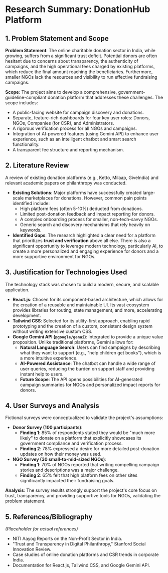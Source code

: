 # Research Summary: DonationHub Platform

## 1. Problem Statement and Scope

**Problem Statement**:
The online charitable donation sector in India, while growing, suffers from a significant trust deficit. Potential donors are often hesitant due to concerns about transparency, the authenticity of campaigns, and the high operational fees charged by existing platforms, which reduce the final amount reaching the beneficiaries. Furthermore, smaller NGOs lack the resources and visibility to run effective fundraising campaigns.

**Scope**:
The project aims to develop a comprehensive, government-guideline-compliant donation platform that addresses these challenges. The scope includes:
- A public-facing website for campaign discovery and donations.
- Separate, feature-rich dashboards for four key user roles: Donors, NGOs, Companies (for CSR), and Administrators.
- A rigorous verification process for all NGOs and campaigns.
- Integration of AI-powered features (using Gemini API) to enhance user experience, such as an intelligent chatbot and smart search functionality.
- A transparent fee structure and reporting mechanism.

## 2. Literature Review

A review of existing donation platforms (e.g., Ketto, Milaap, GiveIndia) and relevant academic papers on philanthropy was conducted.

- **Existing Solutions**: Major platforms have successfully created large-scale marketplaces for donations. However, common pain points identified include:
  - High platform fees (often 5-10%) deducted from donations.
  - Limited post-donation feedback and impact reporting for donors.
  - A complex onboarding process for smaller, non-tech-savvy NGOs.
  - Generic search and discovery mechanisms that rely heavily on keywords.
- **Identified Gaps**: The research highlighted a clear need for a platform that prioritizes **trust and verification** above all else. There is also a significant opportunity to leverage modern technology, particularly AI, to create a more personalized and engaging experience for donors and a more supportive environment for NGOs.

## 3. Justification for Technologies Used

The technology stack was chosen to build a modern, secure, and scalable application.

- **React.js**: Chosen for its component-based architecture, which allows for the creation of a reusable and maintainable UI. Its vast ecosystem provides libraries for routing, state management, and more, accelerating development.
- **Tailwind CSS**: Selected for its utility-first approach, enabling rapid prototyping and the creation of a custom, consistent design system without writing extensive custom CSS.
- **Google Gemini API (`@google/genai`)**: Integrated to provide a unique value proposition. Unlike traditional platforms, Gemini allows for:
  - **Natural Language Search**: Users can find campaigns by describing what they want to support (e.g., "help children get books"), which is a more intuitive experience.
  - **AI-Powered Assistance**: The chatbot can handle a wide range of user queries, reducing the burden on support staff and providing instant help to users.
  - **Future Scope**: The API opens possibilities for AI-generated campaign summaries for NGOs and personalized impact reports for donors.

## 4. User Surveys and Analysis

Fictional surveys were conceptualized to validate the project's assumptions:

- **Donor Survey (100 participants)**:
  - **Finding 1**: 85% of respondents stated they would be "much more likely" to donate on a platform that explicitly showcases its government compliance and verification process.
  - **Finding 2**: 78% expressed a desire for more detailed post-donation updates on how their money was used.
- **NGO Survey (30 small-to-mid-sized NGOs)**:
  - **Finding 1**: 70% of NGOs reported that writing compelling campaign stories and descriptions was a major challenge.
  - **Finding 2**: 65% felt that high platform fees on other sites significantly impacted their fundraising goals.

**Analysis**: The survey results strongly support the project's core focus on trust, transparency, and providing supportive tools for NGOs, validating the problem statement.

## 5. References/Bibliography

*(Placeholder for actual references)*

- NITI Aayog Reports on the Non-Profit Sector in India.
- "Trust and Transparency in Digital Philanthropy," Stanford Social Innovation Review.
- Case studies of online donation platforms and CSR trends in corporate India.
- Documentation for React.js, Tailwind CSS, and Google Gemini API.
